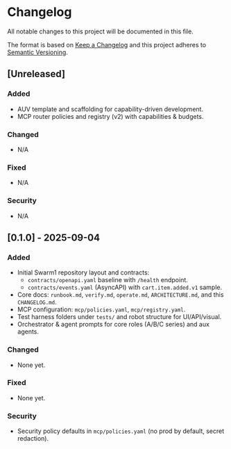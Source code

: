 # Changelog
All notable changes to this project will be documented in this file.

The format is based on [Keep a Changelog](https://keepachangelog.com/en/1.1.0/)
and this project adheres to [Semantic Versioning](https://semver.org/spec/v2.0.0.html).

## [Unreleased]
### Added
- AUV template and scaffolding for capability-driven development.
- MCP router policies and registry (v2) with capabilities & budgets.

### Changed
- N/A

### Fixed
- N/A

### Security
- N/A

## [0.1.0] - 2025-09-04
### Added
- Initial Swarm1 repository layout and contracts:
  - `contracts/openapi.yaml` baseline with `/health` endpoint.
  - `contracts/events.yaml` (AsyncAPI) with `cart.item.added.v1` sample.
- Core docs: `runbook.md`, `verify.md`, `operate.md`, `ARCHITECTURE.md`, and this `CHANGELOG.md`.
- MCP configuration: `mcp/policies.yaml`, `mcp/registry.yaml`.
- Test harness folders under `tests/` and robot structure for UI/API/visual.
- Orchestrator & agent prompts for core roles (A/B/C series) and aux agents.

### Changed
- None yet.

### Fixed
- None yet.

### Security
- Security policy defaults in `mcp/policies.yaml` (no prod by default, secret redaction).
